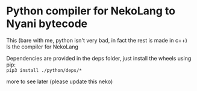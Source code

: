 # Python compiler for NekoLang to Nyani bytecode  

This (bare with me, python isn't very bad, in fact the rest is made in c++)  
Is the compiler for NekoLang  
  
Dependencies are provided in the deps folder, just install the wheels using pip:  
`pip3 install ./python/deps/*`  
  
more to see later (please update this neko)
